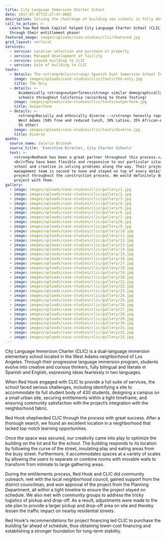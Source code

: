 ```yaml
---
title: City Language Immersion Charter School
date: 2017-07-07T22:27:47.000Z
description: Solving the challenge of building new schools in fully developed neighborhoods
call_to_action: >-
  Learn how Red Hook Capital helped City Language Charter School (CLIC) get
  through their entitlement phase!
featured_image: images/uploads/case-studies/clic/featured.jpg
grid_layout: vertical
services:
  - service: Location selection and purchase of property
  - service: Managed development of facility
  - service: Leased building to CLIC
  - service: Sale of building to CLIC
touts:
  - details: The <strong>Only</strong> Spanish Dual Immersion School In Los Angeles
    image: images/uploads/case-studies/clic/touts/the-only.jpg
    title: The Only
  - details: >-
      Academically <strong>outperforms</strong> similar demographically-based
      schools throughout California (according to State Testing)
    image: images/uploads/case-studies/clic/touts/outperform.jpg
    title: Outperform
  - details: >-
      <strong>Racially and ethnically diverse --</strong> honestly represents
      West Adams (50% free and reduced lunch, 30% Latino, 35% African-American,
      5% other)
    image: images/uploads/case-studies/clic/touts/diverse.jpg
    title: Diverse
quote:
  source_name: Valerie Braimah
  source_title: 'Executive Director, City Charter Schools'
  text: >-
    <strong>Redhook has been a great partner throughout this process.</strong>
    <br/>They have been flexible and responsive to our particular situation as a
    school and creative in solving problems along the way. Their project
    management team is second to none and stayed on top of every detail of the
    project throughout the construction process. We would definitely do another
    project with them.
gallery:
  - image: images/uploads/case-studies/clic/gallery/1.jpg
  - image: images/uploads/case-studies/clic/gallery/2.jpg
  - image: images/uploads/case-studies/clic/gallery/3.jpg
  - image: images/uploads/case-studies/clic/gallery/4.jpg
  - image: images/uploads/case-studies/clic/gallery/5.jpg
  - image: images/uploads/case-studies/clic/gallery/6.jpg
  - image: images/uploads/case-studies/clic/gallery/7.jpg
  - image: images/uploads/case-studies/clic/gallery/8.jpg
  - image: images/uploads/case-studies/clic/gallery/9.jpg
  - image: images/uploads/case-studies/clic/gallery/10.jpg
  - image: images/uploads/case-studies/clic/gallery/11.jpg
  - image: images/uploads/case-studies/clic/gallery/12.jpg
  - image: images/uploads/case-studies/clic/gallery/13.jpg
  - image: images/uploads/case-studies/clic/gallery/14.jpg
  - image: images/uploads/case-studies/clic/gallery/15.jpg
  - image: images/uploads/case-studies/clic/gallery/16.jpg
  - image: images/uploads/case-studies/clic/gallery/17.jpg
  - image: images/uploads/case-studies/clic/gallery/18.jpg
  - image: images/uploads/case-studies/clic/gallery/19.jpg
  - image: images/uploads/case-studies/clic/gallery/20.jpg
  - image: images/uploads/case-studies/clic/gallery/21.jpg
  - image: images/uploads/case-studies/clic/gallery/22.jpg
  - image: images/uploads/case-studies/clic/gallery/23.jpg
  - image: images/uploads/case-studies/clic/gallery/24.jpg
  - image: images/uploads/case-studies/clic/gallery/25.jpg
  - image: images/uploads/case-studies/clic/gallery/26.jpg
  - image: images/uploads/case-studies/clic/gallery/27.jpg
  - image: images/uploads/case-studies/clic/gallery/28.jpg
  - image: images/uploads/case-studies/clic/gallery/29.jpg
  - image: images/uploads/case-studies/clic/gallery/30.jpg
  - image: images/uploads/case-studies/clic/gallery/31.jpg
  - image: images/uploads/case-studies/clic/gallery/32.jpg
  - image: images/uploads/case-studies/clic/gallery/33.jpg
---
```


City Language Immersion Charter (CLIC) is a dual-language immersion elementary school located in the West Adams neighborhood of Los Angeles. Through their progressive language immersion program, students evolve into creative and curious thinkers, fully bilingual and literate in Spanish and English, expressing ideas fearlessly in two languages.

When Red Hook engaged with CLIC to provide a full suite of services, the school faced serious challenges, including identifying a site to accommodate its full student body of 430 students, designing a campus on a small urban site, securing entitlements within a tight timeframe, and ensuring community satisfaction with the project’s integration with the neighborhood fabric.

Red Hook shepherded CLIC through the process with great success. After a thorough search, we found an excellent location in a neighborhood that lacked top-notch learning opportunities.

Once the space was secured, our creativity came into play to optimize the building on the lot and for the school. The building responds to its location by following the curve of the street, insulating play and eating areas from the busy street. Furthermore, it accommodates spaces at a variety of scales by allowing the users to separate or combine rooms with movable walls to transform from intimate to large gathering areas.

During the entitlements process, Red Hook and CLIC did community outreach, met with the local neighborhood council, gained support from the district councilman, and won approval of the project from the Planning Department, all within a tight timeline to ensure the project stayed on schedule. We also met with community groups to address the tricky logistics of pickup and drop-off.  As a result, adjustments were made to the site plan to provide a larger pickup and drop-off area on site and thereby lessen the traffic impact on nearby residential streets.

Red Hook's recommendations for project financing led CLIC to purchase the building far ahead of schedule, thus obtaining lower-cost financing and establishing a stronger foundation for long-term stability.



